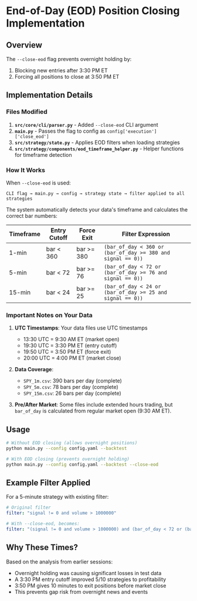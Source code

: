 # End-of-Day (EOD) Position Closing Implementation

## Overview
The `--close-eod` flag prevents overnight holding by:
1. Blocking new entries after 3:30 PM ET
2. Forcing all positions to close at 3:50 PM ET

## Implementation Details

### Files Modified
1. **`src/core/cli/parser.py`** - Added `--close-eod` CLI argument
2. **`main.py`** - Passes the flag to config as `config['execution']['close_eod']`
3. **`src/strategy/state.py`** - Applies EOD filters when loading strategies
4. **`src/strategy/components/eod_timeframe_helper.py`** - Helper functions for timeframe detection

### How It Works
When `--close-eod` is used:
```
CLI flag → main.py → config → strategy state → filter applied to all strategies
```

The system automatically detects your data's timeframe and calculates the correct bar numbers:

| Timeframe | Entry Cutoff | Force Exit | Filter Expression |
|-----------|--------------|------------|-------------------|
| 1-min | bar < 360 | bar >= 380 | `(bar_of_day < 360 or (bar_of_day >= 380 and signal == 0))` |
| 5-min | bar < 72 | bar >= 76 | `(bar_of_day < 72 or (bar_of_day >= 76 and signal == 0))` |
| 15-min | bar < 24 | bar >= 25 | `(bar_of_day < 24 or (bar_of_day >= 25 and signal == 0))` |

### Important Notes on Your Data

1. **UTC Timestamps**: Your data files use UTC timestamps
   - 13:30 UTC = 9:30 AM ET (market open)
   - 19:30 UTC = 3:30 PM ET (entry cutoff)
   - 19:50 UTC = 3:50 PM ET (force exit)
   - 20:00 UTC = 4:00 PM ET (market close)

2. **Data Coverage**:
   - `SPY_1m.csv`: 390 bars per day (complete)
   - `SPY_5m.csv`: 78 bars per day (complete)
   - `SPY_15m.csv`: 26 bars per day (complete)

3. **Pre/After Market**: Some files include extended hours trading, but `bar_of_day` is calculated from regular market open (9:30 AM ET).

## Usage

```bash
# Without EOD closing (allows overnight positions)
python main.py --config config.yaml --backtest

# With EOD closing (prevents overnight holding)
python main.py --config config.yaml --backtest --close-eod
```

## Example Filter Applied

For a 5-minute strategy with existing filter:
```yaml
# Original filter
filter: "signal != 0 and volume > 1000000"

# With --close-eod, becomes:
filter: "(signal != 0 and volume > 1000000) and (bar_of_day < 72 or (bar_of_day >= 76 and signal == 0))"
```

## Why These Times?

Based on the analysis from earlier sessions:
- Overnight holding was causing significant losses in test data
- A 3:30 PM entry cutoff improved 5/10 strategies to profitability
- 3:50 PM gives 10 minutes to exit positions before market close
- This prevents gap risk from overnight news and events